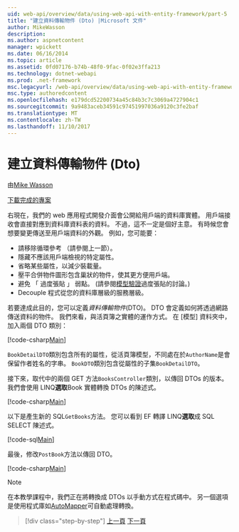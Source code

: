 ```yaml
---
uid: web-api/overview/data/using-web-api-with-entity-framework/part-5
title: "建立資料傳輸物件 (Dto) |Microsoft 文件"
author: MikeWasson
description: 
ms.author: aspnetcontent
manager: wpickett
ms.date: 06/16/2014
ms.topic: article
ms.assetid: 0fd07176-b74b-48f0-9fac-0f02e3ffa213
ms.technology: dotnet-webapi
ms.prod: .net-framework
msc.legacyurl: /web-api/overview/data/using-web-api-with-entity-framework/part-5
msc.type: authoredcontent
ms.openlocfilehash: e179dcd52200734a45c84b3c7c3069a4727904c1
ms.sourcegitcommit: 9a9483aceb34591c97451997036a9120c3fe2baf
ms.translationtype: MT
ms.contentlocale: zh-TW
ms.lasthandoff: 11/10/2017
---
```

<a name="create-data-transfer-objects-dtos"></a>建立資料傳輸物件 (Dto)
====================
由[Mike Wasson](https://github.com/MikeWasson)

[下載完成的專案](https://github.com/MikeWasson/BookService)

右現在，我們的 web 應用程式開發介面會公開給用戶端的資料庫實體。 用戶端接收會直接對應到資料庫資料表的資料。 不過，這不一定是個好主意。 有時候您會想要變更傳送至用戶端資料的外觀。 例如，您可能要：

- 請移除循環參考 （請參閱上一節）。
- 隱藏不應該用戶端檢視的特定屬性。
- 省略某些屬性，以減少裝載量。
- 壓平合併物件圖形包含巢狀的物件，使其更方便用戶端。
- 避免 「 過度張貼 」 弱點。 (請參閱[模型驗證](../../formats-and-model-binding/model-validation-in-aspnet-web-api.md)過度張貼的討論。)
- Decouple 程式從您的資料庫層級的服務層級。

若要達成此目的，您可以定義*資料傳輸物件*(DTO)。 DTO 會定義如何將透過網路傳送資料的物件。 我們來看，與活頁簿之實體的運作方式。 在 [模型] 資料夾中，加入兩個 DTO 類別：

[!code-csharp[Main](part-5/samples/sample1.cs)]

`BookDetailDTO`類別包含所有的屬性，從活頁簿模型，不同處在於`AuthorName`是會保留作者姓名的字串。 `BookDTO`類別包含從屬性的子集`BookDetailDTO`。

接下來，取代中的兩個 GET 方法`BooksController`類別，以傳回 DTOs 的版本。 我們會使用 LINQ**選取**Book 實體轉換 DTOs 的陳述式。

[!code-csharp[Main](part-5/samples/sample2.cs)]

以下是產生新的 SQL`GetBooks`方法。 您可以看到 EF 轉譯 LINQ**選取**成 SQL SELECT 陳述式。

[!code-sql[Main](part-5/samples/sample3.sql)]

最後，修改`PostBook`方法以傳回 DTO。

[!code-csharp[Main](part-5/samples/sample4.cs)]

> [!NOTE]
> 在本教學課程中，我們正在將轉換成 DTOs 以手動方式在程式碼中。 另一個選項是使用程式庫如[AutoMapper](http://automapper.org/)可自動處理轉換。

>[!div class="step-by-step"]
[上一頁](part-4.md)
[下一頁](part-6.md)
